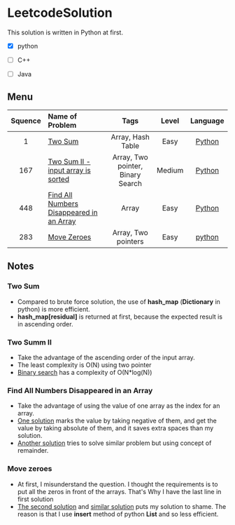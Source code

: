 # LeetcodeSolution

This solution is written in Python at first.

- [x] python

- [ ] C++

- [ ] Java


## Menu

| Squence | Name of Problem| Tags | Level	| Language  |
|:-------:|:--------------|:------:|:------:|:---------:|
|1|[Two Sum](#two-sum)| Array, Hash Table|Easy|[Python](https://github.com/clarkzhao/LeetcodeSolution/blob/master/src/two_sum.py)|
|167|[Two Sum II - input array is sorted](#two-sum-ii)|Array, Two pointer, Binary Search|Medium|[Python](https://github.com/clarkzhao/LeetcodeSolution/blob/master/src/two_sum_II.py)|
|448|[Find All Numbers Disappeared in an Array](#find-all-numbers-disappeared-in-an-array)| Array|Easy|[Python](https://github.com/clarkzhao/LeetcodeSolution/blob/master/src/Find_All_Numbers_Disappeared_in_an_Array.py)|
|283|[Move Zeroes](#move-zeroes)|Array, Two pointers|Easy|[python](https://github.com/clarkzhao/LeetcodeSolution/blob/master/src/move_zeros.py)
## Notes
### Two Sum
* Compared to brute force solution, the use of **hash_map** (**Dictionary** in python) is more efficient.
*  **hash_map[residual]** is returned at first, because the expected result is in ascending order.

### Two Summ II
* Take the advantage of the ascending order of the input array.
* The least complexity is O(N) using two pointer
* [Binary search](https://discuss.leetcode.com/topic/21800/python-different-solutions-two-pointer-dictionary-binary-search/2) has a complexity of O(N*log(N))

### Find All Numbers Disappeared in an Array
* Take the advantage of using the value of one array as the index for an array.
* [One solution](https://discuss.leetcode.com/topic/65738/java-accepted-simple-solution) marks the value by taking negative of them, and get the value by taking absolute of them, and it saves extra spaces than my solution.
* [Another solution](https://discuss.leetcode.com/topic/66063/5-line-java-easy-understanding/2) tries to solve similar problem but using concept of remainder.

### Move zeroes
* At first, I misunderstand the question. I thought the requirements is to put all the zeros in front of the arrays. That's Why I have the last line in first solution
* [The second solution](https://discuss.leetcode.com/topic/29902/1ms-java-solution) and [similar solution](https://discuss.leetcode.com/topic/32632/a-95-26-beat-rate-solution/4) puts my solution to shame. The reason is that I use **insert** method of python **List** and so less efficient.
